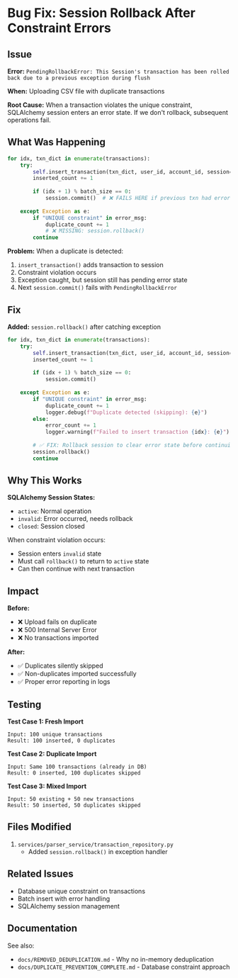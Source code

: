 # Bug Fix: Session Rollback After Constraint Errors

## Issue

**Error:** `PendingRollbackError: This Session's transaction has been rolled back due to a previous exception during flush`

**When:** Uploading CSV file with duplicate transactions

**Root Cause:** When a transaction violates the unique constraint, SQLAlchemy session enters an error state. If we don't rollback, subsequent operations fail.

## What Was Happening

```python
for idx, txn_dict in enumerate(transactions):
    try:
        self.insert_transaction(txn_dict, user_id, account_id, session=session)
        inserted_count += 1
        
        if (idx + 1) % batch_size == 0:
            session.commit()  # ❌ FAILS HERE if previous txn had error
            
    except Exception as e:
        if "UNIQUE constraint" in error_msg:
            duplicate_count += 1
            # ❌ MISSING: session.rollback()
        continue
```

**Problem:** When a duplicate is detected:
1. `insert_transaction()` adds transaction to session
2. Constraint violation occurs
3. Exception caught, but session still has pending error state
4. Next `session.commit()` fails with `PendingRollbackError`

## Fix

**Added:** `session.rollback()` after catching exception

```python
for idx, txn_dict in enumerate(transactions):
    try:
        self.insert_transaction(txn_dict, user_id, account_id, session=session)
        inserted_count += 1
        
        if (idx + 1) % batch_size == 0:
            session.commit()
            
    except Exception as e:
        if "UNIQUE constraint" in error_msg:
            duplicate_count += 1
            logger.debug(f"Duplicate detected (skipping): {e}")
        else:
            error_count += 1
            logger.warning(f"Failed to insert transaction {idx}: {e}")
        
        # ✅ FIX: Rollback session to clear error state before continuing
        session.rollback()
        continue
```

## Why This Works

**SQLAlchemy Session States:**
- `active`: Normal operation
- `invalid`: Error occurred, needs rollback
- `closed`: Session closed

When constraint violation occurs:
- Session enters `invalid` state
- Must call `rollback()` to return to `active` state
- Can then continue with next transaction

## Impact

**Before:**
- ❌ Upload fails on duplicate
- ❌ 500 Internal Server Error
- ❌ No transactions imported

**After:**
- ✅ Duplicates silently skipped
- ✅ Non-duplicates imported successfully
- ✅ Proper error reporting in logs

## Testing

**Test Case 1: Fresh Import**
```
Input: 100 unique transactions
Result: 100 inserted, 0 duplicates
```

**Test Case 2: Duplicate Import**
```
Input: Same 100 transactions (already in DB)
Result: 0 inserted, 100 duplicates skipped
```

**Test Case 3: Mixed Import**
```
Input: 50 existing + 50 new transactions
Result: 50 inserted, 50 duplicates skipped
```

## Files Modified

1. `services/parser_service/transaction_repository.py`
   - Added `session.rollback()` in exception handler

## Related Issues

- Database unique constraint on transactions
- Batch insert with error handling
- SQLAlchemy session management

## Documentation

See also:
- `docs/REMOVED_DEDUPLICATION.md` - Why no in-memory deduplication
- `docs/DUPLICATE_PREVENTION_COMPLETE.md` - Database constraint approach

